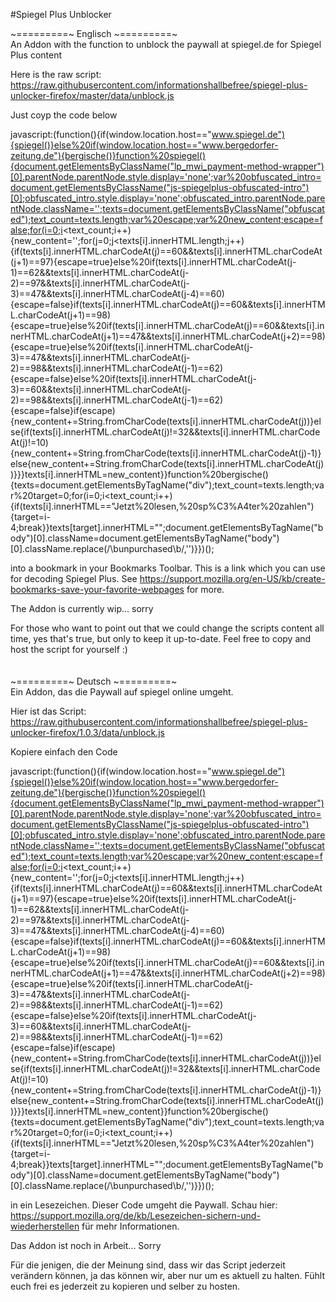 #Spiegel Plus Unblocker

~=========~ Englisch ~=========~<br>
An Addon with the function to unblock the paywall at spiegel.de for Spiegel Plus content

Here is the raw script:
https://raw.githubusercontent.com/informationshallbefree/spiegel-plus-unlocker-firefox/master/data/unblock.js

Just coyp the code below

javascript:(function(){if(window.location.host=="www.spiegel.de"){spiegel()}else%20if(window.location.host=="www.bergedorfer-zeitung.de"){bergische()}function%20spiegel(){document.getElementsByClassName("lp_mwi_payment-method-wrapper")[0].parentNode.parentNode.style.display='none';var%20obfuscated_intro=document.getElementsByClassName("js-spiegelplus-obfuscated-intro")[0];obfuscated_intro.style.display='none';obfuscated_intro.parentNode.parentNode.className='';texts=document.getElementsByClassName("obfuscated");text_count=texts.length;var%20escape;var%20new_content;escape=false;for(i=0;i<text_count;i++){new_content='';for(j=0;j<texts[i].innerHTML.length;j++){if(texts[i].innerHTML.charCodeAt(j)==60&&texts[i].innerHTML.charCodeAt(j+1)==97){escape=true}else%20if(texts[i].innerHTML.charCodeAt(j-1)==62&&texts[i].innerHTML.charCodeAt(j-2)==97&&texts[i].innerHTML.charCodeAt(j-3)==47&&texts[i].innerHTML.charCodeAt(j-4)==60){escape=false}if(texts[i].innerHTML.charCodeAt(j)==60&&texts[i].innerHTML.charCodeAt(j+1)==98){escape=true}else%20if(texts[i].innerHTML.charCodeAt(j)==60&&texts[i].innerHTML.charCodeAt(j+1)==47&&texts[i].innerHTML.charCodeAt(j+2)==98){escape=true}else%20if(texts[i].innerHTML.charCodeAt(j-3)==47&&texts[i].innerHTML.charCodeAt(j-2)==98&&texts[i].innerHTML.charCodeAt(j-1)==62){escape=false}else%20if(texts[i].innerHTML.charCodeAt(j-3)==60&&texts[i].innerHTML.charCodeAt(j-2)==98&&texts[i].innerHTML.charCodeAt(j-1)==62){escape=false}if(escape){new_content+=String.fromCharCode(texts[i].innerHTML.charCodeAt(j))}else{if(texts[i].innerHTML.charCodeAt(j)!=32&&texts[i].innerHTML.charCodeAt(j)!=10){new_content+=String.fromCharCode(texts[i].innerHTML.charCodeAt(j)-1)}else{new_content+=String.fromCharCode(texts[i].innerHTML.charCodeAt(j))}}}texts[i].innerHTML=new_content}}function%20bergische(){texts=document.getElementsByTagName("div");text_count=texts.length;var%20target=0;for(i=0;i<text_count;i++){if(texts[i].innerHTML=="Jetzt%20lesen,%20sp%C3%A4ter%20zahlen"){target=i-4;break}}texts[target].innerHTML="";document.getElementsByTagName("body")[0].className=document.getElementsByTagName("body")[0].className.replace(/\bunpurchased\b/,'')}})();

into a bookmark in your Bookmarks Toolbar. This is a link which you can use for decoding Spiegel Plus.
See https://support.mozilla.org/en-US/kb/create-bookmarks-save-your-favorite-webpages for more.

The Addon is currently wip... sorry

For those who want to point out that we could change the scripts content all time, yes that's true, but only to keep it up-to-date. Feel free to copy and host the script for yourself :)
<br>
<br>
<br>
~=========~ Deutsch ~=========~<br>
Ein Addon, das die Paywall auf spiegel online umgeht.

Hier ist das Script:
https://raw.githubusercontent.com/informationshallbefree/spiegel-plus-unlocker-firefox/1.0.3/data/unblock.js

Kopiere einfach den Code

javascript:(function(){if(window.location.host=="www.spiegel.de"){spiegel()}else%20if(window.location.host=="www.bergedorfer-zeitung.de"){bergische()}function%20spiegel(){document.getElementsByClassName("lp_mwi_payment-method-wrapper")[0].parentNode.parentNode.style.display='none';var%20obfuscated_intro=document.getElementsByClassName("js-spiegelplus-obfuscated-intro")[0];obfuscated_intro.style.display='none';obfuscated_intro.parentNode.parentNode.className='';texts=document.getElementsByClassName("obfuscated");text_count=texts.length;var%20escape;var%20new_content;escape=false;for(i=0;i<text_count;i++){new_content='';for(j=0;j<texts[i].innerHTML.length;j++){if(texts[i].innerHTML.charCodeAt(j)==60&&texts[i].innerHTML.charCodeAt(j+1)==97){escape=true}else%20if(texts[i].innerHTML.charCodeAt(j-1)==62&&texts[i].innerHTML.charCodeAt(j-2)==97&&texts[i].innerHTML.charCodeAt(j-3)==47&&texts[i].innerHTML.charCodeAt(j-4)==60){escape=false}if(texts[i].innerHTML.charCodeAt(j)==60&&texts[i].innerHTML.charCodeAt(j+1)==98){escape=true}else%20if(texts[i].innerHTML.charCodeAt(j)==60&&texts[i].innerHTML.charCodeAt(j+1)==47&&texts[i].innerHTML.charCodeAt(j+2)==98){escape=true}else%20if(texts[i].innerHTML.charCodeAt(j-3)==47&&texts[i].innerHTML.charCodeAt(j-2)==98&&texts[i].innerHTML.charCodeAt(j-1)==62){escape=false}else%20if(texts[i].innerHTML.charCodeAt(j-3)==60&&texts[i].innerHTML.charCodeAt(j-2)==98&&texts[i].innerHTML.charCodeAt(j-1)==62){escape=false}if(escape){new_content+=String.fromCharCode(texts[i].innerHTML.charCodeAt(j))}else{if(texts[i].innerHTML.charCodeAt(j)!=32&&texts[i].innerHTML.charCodeAt(j)!=10){new_content+=String.fromCharCode(texts[i].innerHTML.charCodeAt(j)-1)}else{new_content+=String.fromCharCode(texts[i].innerHTML.charCodeAt(j))}}}texts[i].innerHTML=new_content}}function%20bergische(){texts=document.getElementsByTagName("div");text_count=texts.length;var%20target=0;for(i=0;i<text_count;i++){if(texts[i].innerHTML=="Jetzt%20lesen,%20sp%C3%A4ter%20zahlen"){target=i-4;break}}texts[target].innerHTML="";document.getElementsByTagName("body")[0].className=document.getElementsByTagName("body")[0].className.replace(/\bunpurchased\b/,'')}})();

in ein Lesezeichen. Dieser Code umgeht die Paywall. Schau hier:
https://support.mozilla.org/de/kb/Lesezeichen-sichern-und-wiederherstellen für mehr Informationen.

Das Addon ist noch in Arbeit... Sorry

Für die jenigen, die der Meinung sind, dass wir das Script jederzeit verändern können, ja das können wir, aber nur um es aktuell zu halten. Fühlt euch frei es jederzeit zu kopieren und selber zu hosten.

